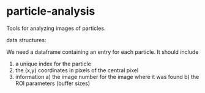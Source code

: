# particle-analysis
Tools for analyzing images of particles.







data structures:

We need a dataframe containing an entry for each particle. It should include 

1) a unique index for the particle
2) the (x,y) coordinates in pixels of the central pixel
3) information
    a) the image number for the image where it was found
    b) the ROI parameters (buffer sizes)
